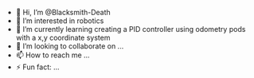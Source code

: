 - 👋 Hi, I’m @Blacksmith-Death
- 👀 I’m interested in robotics
- 🌱 I’m currently learning creating a PID controller using odometry pods with a x,y coordinate system
- 💞️ I’m looking to collaborate on ...
- 📫 How to reach me ...
- ⚡ Fun fact: ...

<!---
Blacksmith-Death/Blacksmith-Death is a ✨ special ✨ repository because its `README.md` (this file) appears on your GitHub profile.
You can click the Preview link to take a look at your changes.
--->
